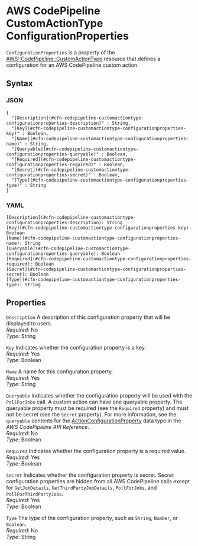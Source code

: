 # AWS CodePipeline CustomActionType ConfigurationProperties<a name="aws-resource-codepipeline-customactiontype-configurationproperties"></a>

`ConfigurationProperties` is a property of the [AWS::CodePipeline::CustomActionType](aws-resource-codepipeline-customactiontype.md) resource that defines a configuration for an AWS CodePipeline custom action\.

## Syntax<a name="w4ab1c21c10c75c13c21b5"></a>

### JSON<a name="aws-properties-codepipeline-customactiontype-configurationproperties-syntax.json"></a>

```
{
  "[Description](#cfn-codepipeline-customactiontype-configurationproperties-description)" : String,
  "[Key](#cfn-codepipeline-customactiontype-configurationproperties-key)" : Boolean,
  "[Name](#cfn-codepipeline-customactiontype-configurationproperties-name)" : String,
  "[Queryable](#cfn-codepipeline-customactiontype-configurationproperties-queryable)" : Boolean,
  "[Required](#cfn-codepipeline-customactiontype-configurationproperties-required)" : Boolean,
  "[Secret](#cfn-codepipeline-customactiontype-configurationproperties-secret)" : Boolean,
  "[Type](#cfn-codepipeline-customactiontype-configurationproperties-type)" : String
}
```

### YAML<a name="aws-properties-codepipeline-customactiontype-configurationproperties-syntax.yaml"></a>

```
[Description](#cfn-codepipeline-customactiontype-configurationproperties-description): String
[Key](#cfn-codepipeline-customactiontype-configurationproperties-key): Boolean
[Name](#cfn-codepipeline-customactiontype-configurationproperties-name): String
[Queryable](#cfn-codepipeline-customactiontype-configurationproperties-queryable): Boolean
[Required](#cfn-codepipeline-customactiontype-configurationproperties-required): Boolean
[Secret](#cfn-codepipeline-customactiontype-configurationproperties-secret): Boolean
[Type](#cfn-codepipeline-customactiontype-configurationproperties-type): String
```

## Properties<a name="w4ab1c21c10c75c13c21b7"></a>

`Description`  <a name="cfn-codepipeline-customactiontype-configurationproperties-description"></a>
A description of this configuration property that will be displayed to users\.  
*Required*: No  
*Type*: String

`Key`  <a name="cfn-codepipeline-customactiontype-configurationproperties-key"></a>
Indicates whether the configuration property is a key\.  
*Required*: Yes  
*Type*: Boolean

`Name`  <a name="cfn-codepipeline-customactiontype-configurationproperties-name"></a>
A name for this configuration property\.  
*Required*: Yes  
*Type*: String

`Queryable`  <a name="cfn-codepipeline-customactiontype-configurationproperties-queryable"></a>
Indicates whether the configuration property will be used with the `PollForJobs` call\. A custom action can have one queryable property\. The queryable property must be required \(see the `Required` property\) and must not be secret \(see the `Secret` property\)\. For more information, see the `queryable` contents for the [ActionConfigurationProperty](https://docs.aws.amazon.com/codepipeline/latest/APIReference/API_ActionConfigurationProperty.html) data type in the *AWS CodePipeline API Reference*\.  
*Required*: No  
*Type*: Boolean

`Required`  <a name="cfn-codepipeline-customactiontype-configurationproperties-required"></a>
Indicates whether the configuration property is a required value\.  
*Required*: Yes  
*Type*: Boolean

`Secret`  <a name="cfn-codepipeline-customactiontype-configurationproperties-secret"></a>
Indicates whether the configuration property is secret\. Secret configuration properties are hidden from all AWS CodePipeline calls except for `GetJobDetails`, `GetThirdPartyJobDetails`, `PollForJobs`, and `PollForThirdPartyJobs`\.  
*Required*: Yes  
*Type*: Boolean

`Type`  <a name="cfn-codepipeline-customactiontype-configurationproperties-type"></a>
The type of the configuration property, such as `String`, `Number`, or `Boolean`\.  
*Required*: No  
*Type*: String
